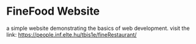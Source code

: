 # FineFood Website
a simple website demonstrating the basics of web development.
visit the link:
https://people.inf.elte.hu/tbis1e/fineRestaurant/

 
